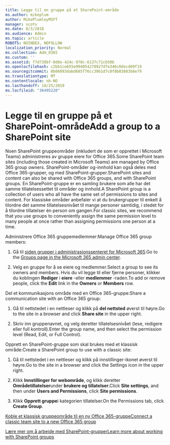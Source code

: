 ```yaml
---
title: Legge til en gruppe på et SharePoint-område
ms.author: mikeplum
author: MikePlumleyMSFT
manager: scotv
ms.date: 8/3/2018
ms.audience: Admin
ms.topic: article
ROBOTS: NOINDEX, NOFOLLOW
localization_priority: Normal
ms.collection: Adm_O365
ms.custom: ''
ms.assetid: f7d730bf-0d6e-424c-970c-6137c71cb50b
ms.openlocfilehash: c2bb1ce655e994054278927dfe346c0decd09f19
ms.sourcegitcommit: 0b06093dabd685f76cc39b1d7c0f8b03883b6e79
ms.translationtype: MT
ms.contentlocale: nb-NO
ms.lasthandoff: 10/25/2019
ms.locfileid: "36495220"
---
```

# <a name="add-a-group-to-a-sharepoint-site"></a><span data-ttu-id="5c645-102">Legge til en gruppe på et SharePoint-område</span><span class="sxs-lookup"><span data-stu-id="5c645-102">Add a group to a SharePoint site</span></span>

<span data-ttu-id="5c645-103">Noen SharePoint gruppeområder (inkludert de som er opprettet i Microsoft Teams) administreres av gruppe eiere for Office 365.</span><span class="sxs-lookup"><span data-stu-id="5c645-103">Some SharePoint team sites (including those created in Microsoft Teams) are managed by Office 365 group owners.</span></span> <span data-ttu-id="5c645-104">SharePoint-områder og-innhold kan også deles med Office 365-grupper, og med SharePoint-grupper.</span><span class="sxs-lookup"><span data-stu-id="5c645-104">SharePoint sites and content can also be shared with Office 365 groups, and with SharePoint groups.</span></span> <span data-ttu-id="5c645-105">En SharePoint-gruppe er en samling brukere som alle har det samme tillatelsessettet til områder og innhold.</span><span class="sxs-lookup"><span data-stu-id="5c645-105">A SharePoint group is a collection of users who all have the same set of permissions to sites and content.</span></span> <span data-ttu-id="5c645-106">For klassiske områder anbefaler vi at du brukergrupper til enkelt å tilordne det samme tillatelsesnivået til mange personer samtidig, i stedet for å tilordne tillatelser én person om gangen.</span><span class="sxs-lookup"><span data-stu-id="5c645-106">For classic sites, we recommend that you use groups to conveniently assign the same permission level to many people at once rather than assigning permissions one person at a time.</span></span>
  
<span data-ttu-id="5c645-107">Administrere Office 365 gruppemedlemmer:</span><span class="sxs-lookup"><span data-stu-id="5c645-107">Manage Office 365 group members:</span></span>
  
1. <span data-ttu-id="5c645-108">Gå til [siden grupper i administrasjonssenteret for Microsoft 365](https://portal.office.com/adminportal/home#/groups).</span><span class="sxs-lookup"><span data-stu-id="5c645-108">Go to the [Groups page in the Microsoft 365 admin center](https://portal.office.com/adminportal/home#/groups).</span></span>
    
2. <span data-ttu-id="5c645-109">Velg en gruppe for å se eiere og medlemmer.</span><span class="sxs-lookup"><span data-stu-id="5c645-109">Select a group to see its owners and members.</span></span> <span data-ttu-id="5c645-110">Hvis du vil legge til eller fjerne personer, klikker du koblingen **Rediger** i **eiere** -eller **medlemmer** -raden.</span><span class="sxs-lookup"><span data-stu-id="5c645-110">To add or remove people, click the **Edit** link in the **Owners** or **Members** row.</span></span> 
    
<span data-ttu-id="5c645-111">Del et kommunikasjons område med en Office 365-gruppe:</span><span class="sxs-lookup"><span data-stu-id="5c645-111">Share a communication site with an Office 365 group:</span></span>
  
1. <span data-ttu-id="5c645-112">Gå til nettstedet i en nettleser og klikk på **del nettsted** øverst til høyre.</span><span class="sxs-lookup"><span data-stu-id="5c645-112">Go to the site in a browser and click **Share site** in the upper right.</span></span> 
    
2. <span data-ttu-id="5c645-113">Skriv inn gruppenavnet, og velg deretter tillatelsesnivået (lese, redigere eller full kontroll).</span><span class="sxs-lookup"><span data-stu-id="5c645-113">Enter the group name, and then select the permission level (Read, Edit, or Full Control).</span></span>
    
<span data-ttu-id="5c645-114">Opprett en SharePoint-gruppe som skal brukes med et klassisk område:</span><span class="sxs-lookup"><span data-stu-id="5c645-114">Create a SharePoint group to use with a classic site:</span></span>
  
1. <span data-ttu-id="5c645-115">Gå til nettstedet i en nettleser og klikk på innstillinger-ikonet øverst til høyre.</span><span class="sxs-lookup"><span data-stu-id="5c645-115">Go to the site in a browser and click the Settings icon in the upper right.</span></span>
    
2. <span data-ttu-id="5c645-116">Klikk **Innstillinger for webområde**, og klikk deretter **Områdetillatelser**under **brukere og tillatelser**.</span><span class="sxs-lookup"><span data-stu-id="5c645-116">Click **Site settings**, and then under **Users and Permissions**, click **Site permissions**.</span></span>
    
3. <span data-ttu-id="5c645-117">Klikk **Opprett gruppe**i kategorien tillatelser.</span><span class="sxs-lookup"><span data-stu-id="5c645-117">On the Permissions tab, click **Create Group**.</span></span>
    
[<span data-ttu-id="5c645-118">Koble et klassisk gruppeområde til en ny Office 365-gruppe</span><span class="sxs-lookup"><span data-stu-id="5c645-118">Connect a classic team site to a new Office 365 group</span></span>](https://go.microsoft.com/fwlink/?linkid=2008654)
  
[<span data-ttu-id="5c645-119">Lære mer om å arbeide med SharePoint-grupper</span><span class="sxs-lookup"><span data-stu-id="5c645-119">Learn more about working with SharePoint groups</span></span>](https://go.microsoft.com/fwlink/?linkid=874658)
  

